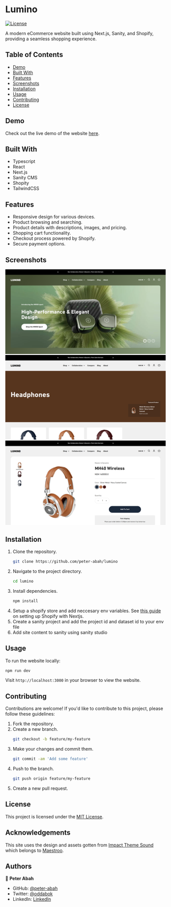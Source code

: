 # Lumino

[![License](https://img.shields.io/badge/license-MIT-blue.svg)](https://opensource.org/licenses/MIT)

A modern eCommerce website built using Next.js, Sanity, and Shopify, providing a seamless shopping experience.

## Table of Contents

- [Demo](#demo)
- [Built With](#built-with)
- [Features](#features)
- [Screenshots](#screenshots)
- [Installation](#installation)
- [Usage](#usage)
- [Contributing](#contributing)
- [License](#license)

## Demo

Check out the live demo of the website [here](https://luminostore.vercel.app).

## Built With

- Typescript
- React
- Next.js
- Sanity CMS
- Shopity
- TailwindCSS

## Features

- Responsive design for various devices.
- Product browsing and searching.
- Product details with descriptions, images, and pricing.
- Shopping cart functionality.
- Checkout process powered by Shopify.
- Secure payment options.

## Screenshots

![Home page](assets/lumino-home.png)
![Collection page](assets/lumino-collection.png)
![Product page](assets/lumino-product.png)

## Installation

1. Clone the repository.
   ```bash
   git clone https://github.com/peter-abah/lumino
   ```
2. Navigate to the project directory.
   ```bash
   cd lumino
   ```
3. Install dependencies.
   ```bash
   npm install
   ```
4. Setup a shopify store and add neccesary env variables. See [this guide](https://vercel.com/guides/building-ecommerce-sites-with-next-js-and-shopify) on setting up Shopify with Nextjs.
5. Create a sanity project and add the project id and dataset id to your env file
6. Add site content to sanity using sanity studio

## Usage

To run the website locally:

```bash
npm run dev
```

Visit `http://localhost:3000` in your browser to view the website.

## Contributing

Contributions are welcome! If you'd like to contribute to this project, please follow these guidelines:

1. Fork the repository.
2. Create a new branch.
   ```bash
   git checkout -b feature/my-feature
   ```
3. Make your changes and commit them.
   ```bash
   git commit -am 'Add some feature'
   ```
4. Push to the branch.
   ```bash
   git push origin feature/my-feature
   ```
5. Create a new pull request.

## License

This project is licensed under the [MIT License](LICENSE).

## Acknowledgements

This site uses the design and assets gotten from [Impact Theme Sound](https://impact-theme-sound.myshopify.com/) which belongs to [Maestroo](https://maestrooo.com/).

## Authors

👤 **Peter Abah**

- GitHub: [@peter-abah](https://github.com/peter-abah)
- Twitter: [@oddabok](https://twitter.com/oddabok)
- LinkedIn: [LinkedIn](https://linkedin.com/in/abah-peter)
